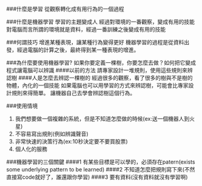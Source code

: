 ###什麼是學習
從觀察轉化成有用行為的一個過程

###什麼是機器學習
學習的主題變成人
經過對環境的一番觀察，變成有用的技能
對電腦而言所謂的環境就是資料，經過一番訓練之後變成有用的技能


###何謂技巧
增進某種表現，讓某種行為變得更好
機器學習的過程是從資料出發，經過電腦的計算之後，最終得到某一種表現的增進。

###為什麼要使用機器學習?
如果你要定義一棵樹，你要怎麼去做？如何把它變成程式讓電腦可以辨識
####以前的方法
請專家設計一堆規則，使用這些規則來辨認樹
####人是怎麼去辨認一棵樹的
經過很多的觀察，看了很多的樹與不是樹的物體，內化的一個技能
如果電腦也可以用學習的方式來辨認樹，可能會比專家設計規則來得簡單。
讓機器自己去學會辨認樹這個行為。

###使用情境
1. 我們想要做一個複雜的系統，但是不知道怎麼做的時候(ex:送一個機器人到火星)
2. 不容易寫出規則(例如辨識聲音)
3. 非常快速的決策行為(ex:10秒決定要不要買股票)
4. 個人化的服務

###機器學習的三個關鍵
####1 有某些目標是可以學的，必須存在patern(exists some underlying pattern to be learned)
####2 不知道怎麼把規則寫下來(不然直接寫code就好了，誰還跟你學習)
####3 要有資料(沒有資料就沒有學習啊)

